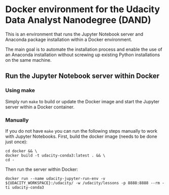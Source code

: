 # Docker environment for the Udacity Data Analyst Nanodegree (DAND)

This is an environment that runs the Jupyter Notebook server and Anaconda package
installation within a Docker environment.

The main goal is to automate the installation process and enable the use of an
Anaconda installation without screwing up existing Python installations on the
same machine.

## Run the Jupyter Notebook server within Docker

### Using make

Simply run `make` to build or update the Docker image and start the Jupyter
server within a Docker container.

### Manually

If you do not have `make` you can run the following steps manually to work with
Jupyter Notebooks. First, build the docker image (needs to be done just once):
```
cd docker && \
docker build -t udacity-conda3:latest . && \
cd -
```

Then run the server within Docker:
```
docker run --name udacity-jupyter-run-env -v ${UDACITY_WORKSPACE}:/udacity/ -w /udacity/lessons -p 8888:8888 --rm -ti udacity-conda3
```
